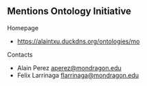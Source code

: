 ## Mentions Ontology Initiative

Homepage

* https://alaintxu.duckdns.org/ontologies/mo

Contacts

* Alain Perez <aperez@mondragon.edu>
* Felix Larrinaga <flarrinaga@mondragon.edu>
